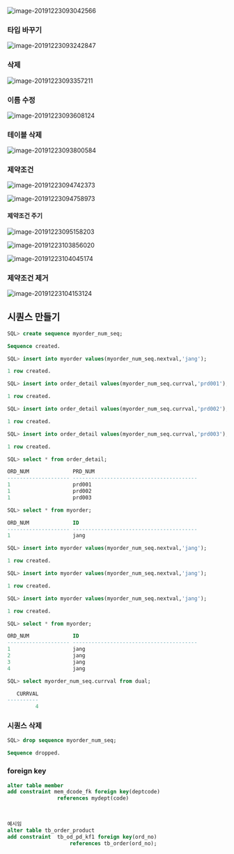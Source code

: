![image-20191223093042566](C:\Users\student\AppData\Roaming\Typora\typora-user-images\image-20191223093042566.png)



### 타입 바꾸기

![image-20191223093242847](C:\Users\student\AppData\Roaming\Typora\typora-user-images\image-20191223093242847.png)

### 삭제

![image-20191223093357211](C:\Users\student\AppData\Roaming\Typora\typora-user-images\image-20191223093357211.png)

### 이름 수정

![image-20191223093608124](C:\Users\student\AppData\Roaming\Typora\typora-user-images\image-20191223093608124.png)



### 테이블 삭제

![image-20191223093800584](C:\Users\student\AppData\Roaming\Typora\typora-user-images\image-20191223093800584.png)



### 제약조건

![image-20191223094742373](C:\Users\student\AppData\Roaming\Typora\typora-user-images\image-20191223094742373.png)



![image-20191223094758973](C:\Users\student\AppData\Roaming\Typora\typora-user-images\image-20191223094758973.png)



#### 제약조건 주기

![image-20191223095158203](C:\Users\student\AppData\Roaming\Typora\typora-user-images\image-20191223095158203.png)



![image-20191223103856020](C:\Users\student\AppData\Roaming\Typora\typora-user-images\image-20191223103856020.png)

![image-20191223104045174](C:\Users\student\AppData\Roaming\Typora\typora-user-images\image-20191223104045174.png)



### 제약조건 제거

![image-20191223104153124](C:\Users\student\AppData\Roaming\Typora\typora-user-images\image-20191223104153124.png)



## 시퀀스 만들기

```sql
SQL> create sequence myorder_num_seq;

Sequence created.
```

```sql
SQL> insert into myorder values(myorder_num_seq.nextval,'jang');

1 row created.

SQL> insert into order_detail values(myorder_num_seq.currval,'prd001');

1 row created.

SQL> insert into order_detail values(myorder_num_seq.currval,'prd002');

1 row created.

SQL> insert into order_detail values(myorder_num_seq.currval,'prd003');

1 row created.

SQL> select * from order_detail;

ORD_NUM              PRD_NUM
-------------------- ----------------------------------------
1                    prd001
1                    prd002
1                    prd003

SQL> select * from myorder;

ORD_NUM              ID
-------------------- ----------------------------------------
1                    jang

SQL> insert into myorder values(myorder_num_seq.nextval,'jang');

1 row created.

SQL> insert into myorder values(myorder_num_seq.nextval,'jang');

1 row created.

SQL> insert into myorder values(myorder_num_seq.nextval,'jang');

1 row created.

SQL> select * from myorder;

ORD_NUM              ID
-------------------- ----------------------------------------
1                    jang
2                    jang
3                    jang
4                    jang

SQL> select myorder_num_seq.currval from dual;

   CURRVAL
----------
         4

```



### 시퀀스 삭제

```sql
SQL> drop sequence myorder_num_seq;

Sequence dropped.
```



### foreign key

```sql
alter table member
add constraint mem_dcode_fk foreign key(deptcode)
                references mydept(code)
                
                
```

```sql
예시임
alter table tb_order_product
add constraint  tb_od_pd_kf1 foreign key(ord_no)
                    references tb_order(ord_no);
```

